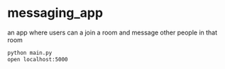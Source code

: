 # messaging_app
an app where users can a join a room and message other people in that room


```sh
python main.py
open localhost:5000
```

